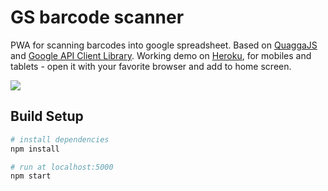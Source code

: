 # GS barcode scanner

PWA for scanning barcodes into google spreadsheet. Based on [QuaggaJS](https://github.com/serratus/quaggaJS) and [Google API Client Library](https://github.com/google/google-api-javascript-client). Working demo on [Heroku](https://gs-barcode-scanner.herokuapp.com), for mobiles and tablets - open it with your favorite browser and add to home screen.

<img src="https://mariuskaz.github.io/images/scanner.png" />

## Build Setup

``` bash
# install dependencies
npm install

# run at localhost:5000
npm start
